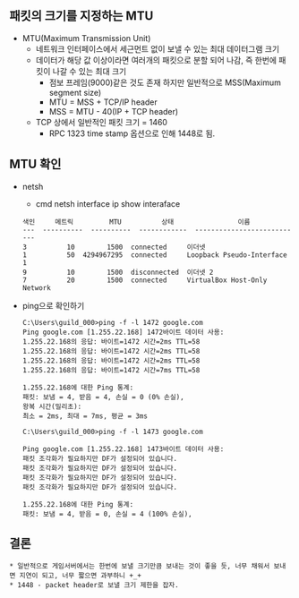 ## 패킷의 크기를 지정하는 MTU
  * MTU(Maximum Transmission Unit)
    * 네트워크 인터페이스에서 세근먼트 없이 보낼 수 있는 최대 데이터그램 크기
    * 데이터가 해당 값 이상이라면 여러개의 패킷으로 분할 되어 나감, 즉 한번에 패킷이 나갈 수 있는 최대 크기
      * 점보 프레임(9000)같은 것도 존재 하지만 일반적으로 MSS(Maximum segment size)
      * MTU = MSS + TCP/IP header
      * MSS = MTU - 40(IP + TCP header)   
    * TCP 상에서 일반적인 패킷 크기 = 1460
      * RPC 1323 time stamp 옵션으로 인해 1448로 됨.
    
## MTU 확인
  * netsh
    * cmd netsh interface ip show interaface
    ``` 
    색인     메트릭         MTU          상태                이름
    ---  ----------  ----------  ------------  ---------------------------
    3          10        1500  connected     이더넷
    1          50  4294967295  connected     Loopback Pseudo-Interface 1
    9          10        1500  disconnected  이더넷 2
    7          20        1500  connected     VirtualBox Host-Only Network
    ```
    
  * ping으로 확인하기
    ```
    C:\Users\guild_000>ping -f -l 1472 google.com
    Ping google.com [1.255.22.168] 1472바이트 데이터 사용:
    1.255.22.168의 응답: 바이트=1472 시간=2ms TTL=58
    1.255.22.168의 응답: 바이트=1472 시간=2ms TTL=58
    1.255.22.168의 응답: 바이트=1472 시간=2ms TTL=58
    1.255.22.168의 응답: 바이트=1472 시간=7ms TTL=58

    1.255.22.168에 대한 Ping 통계:
    패킷: 보냄 = 4, 받음 = 4, 손실 = 0 (0% 손실),
    왕복 시간(밀리초):
    최소 = 2ms, 최대 = 7ms, 평균 = 3ms

    C:\Users\guild_000>ping -f -l 1473 google.com

    Ping google.com [1.255.22.168] 1473바이트 데이터 사용:
    패킷 조각화가 필요하지만 DF가 설정되어 있습니다.
    패킷 조각화가 필요하지만 DF가 설정되어 있습니다.
    패킷 조각화가 필요하지만 DF가 설정되어 있습니다.
    패킷 조각화가 필요하지만 DF가 설정되어 있습니다.

    1.255.22.168에 대한 Ping 통계:
    패킷: 보냄 = 4, 받음 = 0, 손실 = 4 (100% 손실),
    ```    
## 결론
    * 일반적으로 게임서버에서는 한번에 보낼 크기만큼 보내는 것이 좋을 듯, 너무 채워서 보내면 지연이 되고, 너무 짧으면 과부하니 +_+
    * 1448 - packet header로 보낼 크기 제한을 잡자. 
  